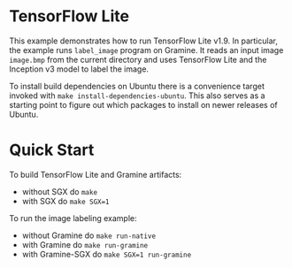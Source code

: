 # TensorFlow Lite

This example demonstrates how to run TensorFlow Lite v1.9. In particular, the
example runs `label_image` program on Gramine. It reads an input image
`image.bmp` from the current directory and uses TensorFlow Lite and the
Inception v3 model to label the image.

To install build dependencies on Ubuntu there is a convenience target invoked
with `make install-dependencies-ubuntu`. This also serves as a starting point to
figure out which packages to install on newer releases of Ubuntu.

# Quick Start

To build TensorFlow Lite and Gramine artifacts:
- without SGX do `make`
- with SGX do `make SGX=1 `

To run the image labeling example:
- without Gramine do `make run-native`
- with Gramine do `make run-gramine`
- with Gramine-SGX do `make SGX=1 run-gramine`
